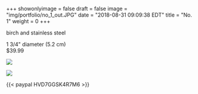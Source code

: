 +++
showonlyimage = false
draft = false
image = "img/portfolio/no_1_out.JPG"
date = "2018-08-31 09:09:38 EDT"
title = "No. 1"
weight = 0
+++

birch and stainless steel  

<!--more-->
1 3/4" diameter (5.2 cm)  
$39.99

![](/img/portfolio/no_1.JPG)  


![](/img/portfolio/no_1_out.JPG)

{{< paypal HVD7GGSK4R7M6 >}}
